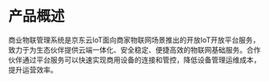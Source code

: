 # 产品概述

商业物联管理系统是京东云IoT面向商家物联网场景推出的开放IoT开放平台服务，致力于为生态伙伴提供云端一体化、安全稳定、便捷高效的物联网基础服务。合作伙伴通过平台服务可以快速实现商用设备的连接和管控，降低设备管理运维成本，提升运营效率。
